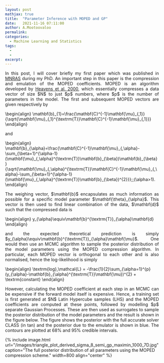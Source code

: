 ```yaml
---
layout: post
mathjax: true
title:  "Parameter Inference with MOPED and GP"
date:   2021-11-16 07:11:00
author: A.Mootoovaloo
permalink:
categories:
  - Machine Learning and Statistics
tags:
  - 
  -
excerpt:
---
```



<p align="justify">In this post, I will cover briefly my first paper which was published in <a href="https://academic.oup.com/mnras/article/497/2/2213/5873022">MNRAS</a> during my PhD. An important step in this paper is the compression and emulation of the MOPED coefficients. MOPED is an algorithm developed by <a href="https://academic.oup.com/mnras/article/317/4/965/1039456">Heavens et al. 2000</a>, which essentially compresses a data vector of size $N$ to just $p$ numbers, where $p$ is the number of parameters in the model. The first and subsequent MOPED vectors are given respectively by</p>

\begin{align}
\mathbf{b}\_{1}=\frac{\mathbf{C}^{-1}\mathbf{\mu}\_{,1}}{\sqrt{\mathbf{\mu}\_{,1}^{\textrm{T}}\mathbf{C}^{-1}\mathbf{\mu}\_{,1}}}
\end{align}

<p align="justify">and</p>

\begin{align}
\mathbf{b}\_{\alpha}=\frac{\mathbf{C}^{-1}\mathbf{\mu}\_{,\alpha}-\sum_{\beta=1}^{\alpha-1}(\mathbf{\mu}\_{,\alpha}^{\textrm{T}}\mathbf{b}\_{\beta})\mathbf{b}\_{\beta}}{\sqrt{\mathbf{\mu}\_{,\alpha}^{\textrm{T}}\mathbf{C}^{-1}\mathbf{\mu}\_{,\alpha}-\sum_{\beta=1}^{\alpha-1}(\mathbf{\mu}\_{,\alpha}^{\textrm{T}}\mathbf{b}\_{\beta})^{2}}}\;\;(\alpha>1).
\end{align}


<p align="justify"> The weighing vector, $\mathbf{b}$ encapsulates as much information as possible for a specific model parameter $\mathbf{\theta}_{\alpha}$. This vector is then used to find linear combination of the data, $\mathbf{d}$ such that the compressed data is</p>

\begin{align}
y\_{\alpha}\equiv\mathbf{b}^{\textrm{T}}\_{\alpha}\mathbf{d}
\end{align}


<p align="justify">and the expected theoretical prediction is simply $y_{\alpha}\equiv\mathbf{b}^{\textrm{T}}_{\alpha}\mathbf{\mu}$. One would then use an MCMC algorithm to sample the posterior distribution of the model parameters using the MOPED compression algorithm. In particular, each MOPED vector is orthogonal to each other and is also normalised, hence the log-likelihood is simply</p>

\begin{align}
\textrm{log}\,\mathcal{L} = -\frac{1}{2}\sum\_{\alpha=1}^{p}(y\_{\alpha}-\mathbf{b}\_{\alpha}^{\textrm{T}}\mathbf{\mu})^{2}  + \textrm{constant}
\end{align}

<p align="justify">However, calculating the MOPED coefficient at each step in an MCMC can be expensive if the forward model itself is expensive. Hence, a training set is first generated at $N$ Latin Hypercube samples (LHS) and the MOPED coefficients are computed at these points, followed by modelling $p$ separate Gaussian Processes. These are then used as surrogates to sample the posterior distribution of the model parameters and the result is shown in the figure below. The figure shows the posterior with the full accurate solver CLASS (in tan) and the posterior due to the emulator is shown in blue. The contours are plotted at 68% and 95% credible intervals.</p>

{% include image.html url="/images/triangle_plot_derived_sigma_8_semi_gp_maximin_1000_7D.jpg" caption="The full posterior distribution of all parameters using the MOPED compression scheme."  width=800 align="center" %}

